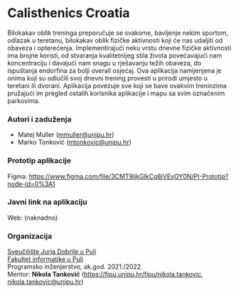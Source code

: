 # Calisthenics Croatia
Bilokakav oblik treninga preporučuje se svakome, bavljenje nekim sportom, odlazak u teretanu, bilokakav oblik fizičke aktivnosti koji će nas udaljiti od obaveza i opterećenja. Implementirajući neku vrstu dnevne fizičke aktivnosti ima brojne koristi, od stvaranja kvalitetnijeg stila života povećavajući nam koncentraciju i davajući nam snagu u rješavanju težih obaveza, do ispuštanja endorfina za bolji overall osjećaj. Ova aplikacija namijenjena je onima koji su odlučili svoj dnevni trening provesti u prirodi umjesto u teretani ili dvorani. Aplikacija povezuje sve koji se bave ovakvim treninzima pružajući im pregled ostalih korisnika aplikacije i mapu sa svim označenim parkovima.

### Autori i zaduženja
* Matej Muller (mmuller@unipu.hr)
* Marko Tonković (mtonkovic@unipu.hr)

### Prototip aplikacije
Figma: https://www.figma.com/file/3CMT9ljkGlkCq8jVEyOY0N/PI-Prototip?node-id=0%3A1

### Javni link na aplikaciju
Web: (naknadno)

### Organizacija
[Sveučilište Jurja Dobrile u Puli](https://www.unipu.hr/) <br />
[Fakultet informatike u Puli](https://fipu.unipu.hr/) <br /> 
Programsko inženjerstvo, ak.god. 2021./2022. <br /> 
Mentor: **Nikola Tanković** (https://fipu.unipu.hr/fipu/nikola.tankovic, nikola.tankovic@unipu.hr)
